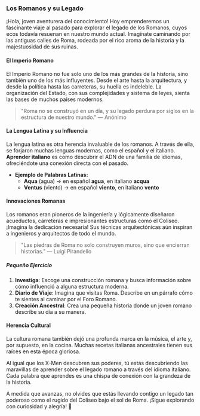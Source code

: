 ### Los Romanos y su Legado

¡Hola, joven aventurera del conocimiento! Hoy emprenderemos un fascinante viaje al pasado para explorar el legado de los Romanos, cuyos ecos todavía resuenan en nuestro mundo actual. Imagínate caminando por las antiguas calles de Roma, rodeada por el rico aroma de la historia y la majestuosidad de sus ruinas.

#### El Imperio Romano

El Imperio Romano no fue solo uno de los más grandes de la historia, sino también uno de los más influyentes. Desde el arte hasta la arquitectura, y desde la política hasta las carreteras, su huella es indeleble. La organización del Estado, con sus complejidades y sistema de leyes, sienta las bases de muchos países modernos. 

> "Roma no se construyó en un día, y su legado perdura por siglos en la estructura de nuestro mundo." — Anónimo

#### La Lengua Latina y su Influencia

La lengua latina es otra herencia invaluable de los romanos. A través de ella, se forjaron muchas lenguas modernas, como el español y el italiano. **Aprender italiano** es como descubrir el ADN de una familia de idiomas, ofreciéndote una conexión directa con el pasado.

- **Ejemplo de Palabras Latinas:**
  - **Aqua** (agua) → en español **agua**, en italiano **acqua**
  - **Ventus** (viento) → en español **viento**, en italiano **vento**

#### Innovaciones Romanas

Los romanos eran pioneros de la ingeniería y lógicamente diseñaron acueductos, carreteras e impresionantes estructuras como el Coliseo. ¡Imagina la dedicación necesaria! Sus técnicas arquitectónicas aún inspiran a ingenieros y arquitectos de todo el mundo.

> "Las piedras de Roma no solo construyen muros, sino que encierran historias." — Luigi Pirandello

##### Pequeño Ejercicio

1. **Investiga**: Escoge una construcción romana y busca información sobre cómo influenció a alguna estructura moderna. 
2. **Diario de Viaje**: Imagina que visitas Roma. Describe en un párrafo cómo te sientes al caminar por el Foro Romano.
3. **Creación Ancestral**: Crea una pequeña historia donde un joven romano describe su día a su manera.

#### Herencia Cultural

La cultura romana también dejó una profunda marca en la música, el arte y, por supuesto, en la cocina. Muchas recetas italianas ancestrales tienen sus raíces en esta época gloriosa.

Al igual que los X-Men descubren sus poderes, tú estás descubriendo las maravillas de aprender sobre el legado romano a través del idioma italiano. Cada palabra que aprendes es una chispa de conexión con la grandeza de la historia.

A medida que avanzas, no olvides que estás llevando contigo un legado tan poderoso como el rugido del Coliseo bajo el sol de Roma. ¡Sigue explorando con curiosidad y alegría! 🌟